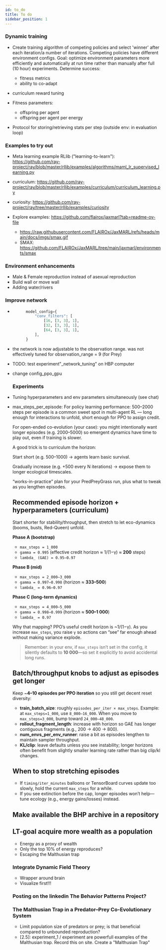 ```yaml
---
id: to_do
title: To do
sidebar_position: 1
---
```


### Dynamic training

- Create training algorithm of competing policies and select 'winner' after each iteration/a number of iterations. Competing policies have different environment configs. Goal: optimize environment parameters more efficiently and automatically at run time rather than manually after full (10 hour) experiments.
Determine success:
  - fitness metrics
  - ability to co-adapt


- curriculum reward tuning

- Fitness parameters:
    - offspring per agent
    - offspring per agent per energy
- Protocol for storing/retrieving stats per step (outside env: in evaluation loop)

### Examples to try out

- Meta learning example RLlib ("learning-to-learn"):
https://github.com/ray-project/ray/blob/master/rllib/examples/algorithms/maml_lr_supervised_learning.py
- curriculum: https://github.com/ray-project/ray/blob/master/rllib/examples/curriculum/curriculum_learning.py
- curiosity: https://github.com/ray-project/ray/tree/master/rllib/examples/curiosity

- Explore examples: https://github.com/flairox/jaxmarl?tab=readme-ov-file
  - https://raw.githubusercontent.com/FLAIROx/JaxMARL/refs/heads/main/docs/imgs/smax.gif
  - SMAX: https://github.com/FLAIROx/JaxMARL/tree/main/jaxmarl/environments/smax


### Environment enhancements
- Male & Female reproduction instead of asexual reproduction
- Build wall or move wall
- Adding water/rivers

### Improve network
- ```python check for better network:
        model_config={
            "conv_filters": [
                [16, [3, 3], 1],
                [32, [3, 3], 1],
                [64, [3, 3], 1],
            ],
        }
  ```
- the network is now adjustable to the observation range. was not effectively tuned for observation_range = 9 (for Prey)
- TODO: test experiment"_network_tuning" on HBP computer 
- change config_ppo_gpu

  ### Experiments

- Tuning hyperparameters and env parameters simultaneously (see chat)

- max_steps_per_episode: 
  For policy learning performance: 500–2000 steps per episode is a common sweet spot in multi-agent RL — long enough for interactions to unfold, short enough for PPO to assign credit.

  For open-ended co-evolution (your case): you might intentionally want longer episodes (e.g. 2000–5000) so emergent dynamics have time to play out, even if training is slower.

  A good trick is to curriculum the horizon:

  Start short (e.g. 500–1000) → agents learn basic survival.

  Gradually increase (e.g. +500 every N iterations) → expose them to longer ecological timescales.

  “works-in-practice” plan for your PredPreyGrass run, plus what to tweak as you lengthen episodes.

  ## Recommended episode horizon + hyperparameters (curriculum)

  Start shorter for stability/throughput, then stretch to let eco-dynamics (booms, busts, Red-Queen) unfold.

  **Phase A (bootstrap)**

  * `max_steps = 1_000`
  * `gamma = 0.995` (effective credit horizon ≈ 1/(1−γ) ≈ **200** steps)
  * `lambda_ (GAE) = 0.95–0.97`

  **Phase B (mid)**

  * `max_steps = 2_000–3_000`
  * `gamma = 0.997–0.998` (horizon ≈ **333–500**)
  * `lambda_ = 0.96–0.97`

  **Phase C (long-term dynamics)**

  * `max_steps = 4_000–5_000`
  * `gamma = 0.998–0.999` (horizon ≈ **500–1 000**)
  * `lambda_ = 0.97`

  Why that mapping? PPO’s useful credit horizon is \~1/(1−γ). As you increase `max_steps`, you raise `γ` so actions can “see” far enough ahead without making variance explode.

  > Remember: in your env, if `max_steps` isn’t set in the config, it silently defaults to **10 000**—so set it explicitly to avoid accidental long runs.&#x20;

  ## Batch/throughput knobs to adjust as episodes get longer

  Keep \~**4–10 episodes per PPO iteration** so you still get decent reset diversity:

  * **train\_batch\_size**: roughly `episodes_per_iter × max_steps`.
    Example: at `max_steps=1_000`, use `8_000–16_000`. When you move to `max_steps=3_000`, bump toward `24_000–48_000`.
  * **rollout\_fragment\_length**: increase with horizon so GAE has longer contiguous fragments (e.g., 200 → 400 → 800).
  * **num\_envs\_per\_env\_runner**: raise a bit as episodes lengthen to maintain sampler throughput.
  * **KL/clip**: leave defaults unless you see instability; longer horizons often benefit from slightly smaller learning rate rather than big clip/kl changes.

  ## When to stop stretching episodes

  * If `timing/iter_minutes` balloons or TensorBoard curves update too slowly, hold the current `max_steps` for a while.
  * If you see extinction before the cap, longer episodes won’t help—tune ecology (e.g., energy gains/losses) instead.

  ## Make available the BHP archive in a repository

  
  ## LT-goal acquire more wealth as a population
  * Energy as a proxy of wealth
  * Only the top 10% of energy reproduces?
  * Escaping the Malthusian trap

  ### Integrate Dynamic Field Theory 
  - Wrapper around brain
  - Visualize first!!!

  ### Posting on the linkedin The Behavior Patterns Project?

  ### The Malthusian Trap in a Predator–Prey Co-Evolutionary System
  - Limit population size of predators or prey; is that beneficial compared to unbounded reproduction?
  - [2.5]: experiment_1 / experiment are powerfull examples of the Malthusian trap. Record this on site. Create a "Malthusian Trap" 


